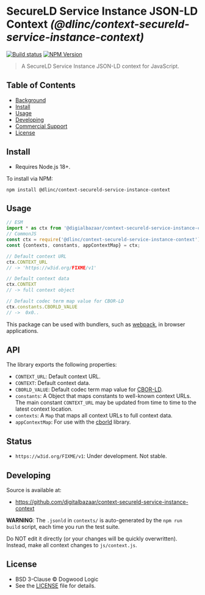# SecureLD Service Instance JSON-LD Context _(@dlinc/context-secureld-service-instance-context)_

[![Build status](https://img.shields.io/github/actions/workflow/status/dogwoodlogic/context-secureld-service-instance-context/main.yml)](https://github.com/digitalbazaar/context-secureld-service-instance-context/actions/workflow/main.yml)
[![NPM Version](https://img.shields.io/npm/v/@dlinc/context-secureld-service-instance-context.svg)](https://npm.im/@dlinc/context-secureld-service-instance-context)

> A SecureLD Service Instance JSON-LD context for JavaScript.

## Table of Contents

- [Background](#background)
- [Install](#install)
- [Usage](#usage)
- [Developing](#developing)
- [Commercial Support](#commercial-support)
- [License](#license)

## Install

- Requires Node.js 18+.

To install via NPM:

```
npm install @dlinc/context-secureld-service-instance-context
```

## Usage

```js
// ESM
import * as ctx from '@digialbazaar/context-secureld-service-instance-context';
// CommonJS
const ctx = require('@dlinc/context-secureld-service-instance-context');
const {contexts, constants, appContextMap} = ctx;

// Default context URL
ctx.CONTEXT_URL
// -> 'https://w3id.org/FIXME/v1'

// Default context data
ctx.CONTEXT
// -> full context object

// Default codec term map value for CBOR-LD
ctx.constants.CBORLD_VALUE
// ->  0x0..
```

This package can be used with bundlers, such as [webpack][], in browser
applications.

## API

The library exports the following properties:
- `CONTEXT_URL`: Default context URL.
- `CONTEXT`: Default context data.
- `CBORLD_VALUE`: Default codec term map value for [CBOR-LD][].
- `constants`: A Object that maps constants to well-known context URLs. The
  main constant `CONTEXT_URL` may be updated from time to time to the
  latest context location.
- `contexts`: A `Map` that maps all context URLs to full context data.
- `appContextMap`: For use with the [cborld][] library.

## Status

- `https://w3id.org/FIXME/v1`: Under development. Not stable.

## Developing

Source is available at:
- https://github.com/digitalbazaar/context-secureld-service-instance-context

**WARNING**: The `.jsonld` in `contexts/` is auto-generated by the `npm run
build` script, each time you run the test suite.

Do NOT edit it directly (or your changes will be quickly overwritten).
Instead, make all context changes to `js/context.js`.

## License

- BSD 3-Clause © Dogwood Logic
- See the [LICENSE](./LICENSE) file for details.

[CBOR-LD]: https://digitalbazaar.github.io/cbor-ld-spec/
[cborld]: https://github.com/digitalbazaar/cborld
[webpack]: https://webpack.js.org/
